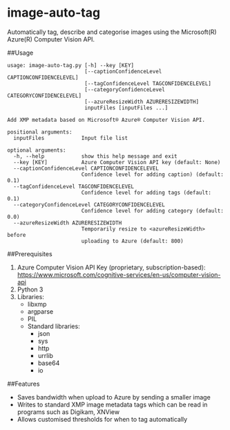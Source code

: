 # image-auto-tag
Automatically tag, describe and categorise images using the Microsoft(R) Azure(R) Computer Vision API.

##Usage
~~~~
usage: image-auto-tag.py [-h] --key [KEY]
                         [--captionConfidenceLevel CAPTIONCONFIDENCELEVEL]
                         [--tagConfidenceLevel TAGCONFIDENCELEVEL]
                         [--categoryConfidenceLevel CATEGORYCONFIDENCELEVEL]
                         [--azureResizeWidth AZURERESIZEWIDTH]
                         inputFiles [inputFiles ...]

Add XMP metadata based on Microsoft® Azure® Computer Vision API.

positional arguments:
  inputFiles            Input file list

optional arguments:
  -h, --help            show this help message and exit
  --key [KEY]           Azure Computer Vision API key (default: None)
  --captionConfidenceLevel CAPTIONCONFIDENCELEVEL
                        Confidence level for adding caption) (default: 0.1)
  --tagConfidenceLevel TAGCONFIDENCELEVEL
                        Confidence level for adding tags (default: 0.1)
  --categoryConfidenceLevel CATEGORYCONFIDENCELEVEL
                        Confidence level for adding category (default: 0.0)
  --azureResizeWidth AZURERESIZEWIDTH
                        Temporarily resize to <azureResizeWidth> before
                        uploading to Azure (default: 800)
~~~~

##Prerequisites
1. Azure Computer Vision API Key (proprietary, subscription-based):
https://www.microsoft.com/cognitive-services/en-us/computer-vision-api
2. Python 3
3. Libraries:
	* libxmp
	* argparse
	* PIL
	* Standard libraries:
		* json 
		* sys
		* http
		* urrlib
		* base64
		* io

##Features
* Saves bandwidth when upload to Azure by sending a smaller image
* Writes to standard XMP image metadata tags which can be read in programs such as Digikam, XNView
* Allows customised thresholds for when to tag automatically


